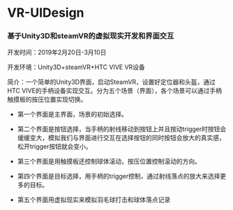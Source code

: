 # VR-UIDesign

### 基于Unity3D和steamVR的虚拟现实开发和界面交互

开发时间：2019年2月20日-3月10日

开发环境：Unity3D+steamVR+HTC VIVE VR设备

简介：一个简单的Unity3D界面，启动SteamVR，设置好定位器和头盔，通过HTC VIVE的手柄设备实现交互。分为五个场景（界面），各个场景可以通过手柄触摸板的按压位置实现切换。

- 第一个界面是主界面，场景的初始选择。

- 第二个界面是按钮选择，当手柄的射线移动到按钮上并且按动trigger时按钮会缓缓变大，模拟我们与界面进行交互在选择按钮的同时按钮会放大的真实感，松开trigger按钮就会变小。

- 第三个界面是用触摸板还控制球体滚动，按压位置控制滚动的方向。

- 第四个界面是目标选择，用手柄的trigger控制，通过射线落点的放大来选择更多的目标。

- 第五个界面用虚拟现实来模拟羽毛球打击和球体落点记录


